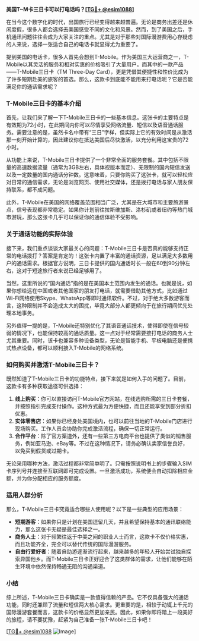 **美国T~M卡三日卡可以打电话吗？[[TG💪+ @esim1088](https://t.me/s/esim1088)]**

在当今这个数字化的时代，出国旅行已经变得越来越普遍。无论是商务出差还是休闲度假，很多人都会选择去美国感受不同的文化和风景。然而，到了美国之后，手机通讯问题往往会成为大家关注的重点。尤其是对于那些对国际漫游费用心存疑虑的人来说，选择一张适合自己的电话卡就显得尤为重要了。

提到美国的电话卡，很多人首先会想到T-Mobile。作为美国三大运营商之一，T-Mobile以其灵活的服务和相对实惠的价格吸引了大量用户。而其中的一款产品——T-Mobile三日卡（TM Three-Day Card），更是凭借其便捷性和性价比成为了许多短期赴美的旅客的首选。那么，这款卡到底能不能用来打电话呢？它是否能满足你的通话需求呢？

### T-Mobile三日卡的基本介绍

首先，让我们来了解一下T-Mobile三日卡的一些基本信息。这张卡的主要特点是有效期为72小时，在此期间内你可以尽情享受网络流量、短信以及语音通话服务。需要注意的是，虽然卡名中带有“三日”字样，但实际上它的有效时间是从激活那一刻开始计算的，因此建议你在抵达美国后尽快激活，以充分利用这宝贵的72小时。

从功能上来说，T-Mobile三日卡提供了一个非常全面的服务套餐。其中包括不限量的高速数据流量（通常为3GB左右，具体视版本而定）、无限制的国内短信发送以及一定数量的国内通话分钟数。这意味着，只要你购买了这张卡，就可以轻松应对日常的通信需求，无论是浏览网页、使用社交媒体，还是拨打电话与家人朋友保持联系，都不成问题。

此外，T-Mobile在美国的网络覆盖范围相当广泛，尤其是在大城市和主要旅游景点，信号表现都非常稳定。如果你计划前往拉斯维加斯、洛杉矶或者纽约等热门城市游玩，那么这张卡几乎可以保证你的通信体验不受影响。

### 关于通话功能的实际体验

接下来，我们重点谈谈大家最关心的问题：T-Mobile三日卡是否真的能够支持正常的电话拨打？答案是肯定的！这张卡内置了丰富的通话资源，足以满足大多数用户的通话需求。根据官方说明，三日卡提供的国内通话时长一般在60到90分钟左右，这对于短途旅行者来说已经足够用了。

当然，这里所说的“国内通话”指的是在美国本土范围内发生的通话。也就是说，如果你想给远在中国或者其他国家的朋友打电话，就需要借助其他方式，比如通过Wi-Fi网络使用Skype、WhatsApp等即时通讯软件。不过，对于绝大多数游客而言，这种限制并不会造成太大的困扰，毕竟大部分人都更倾向于在旅行期间优先处理本地事务。

另外值得一提的是，T-Mobile还特别优化了其语音通话技术，使得即使在信号较弱的情况下，也能保持较高的通话质量。这一点对于经常需要接打电话的商务人士尤其重要。同时，该卡也兼容多种设备类型，无论是智能手机、平板电脑还是便携式热点设备，都可以顺利接入T-Mobile的网络系统。

### 如何购买并激活T-Mobile三日卡？

既然知道了T-Mobile三日卡的功能特点，接下来就是如何入手的问题了。目前，这款卡有多种获取途径可供选择：

1. **线上购买**：你可以直接访问T-Mobile官方网站，在线选购所需的三日卡套餐，并按照指引完成支付操作。这种方式最为方便快捷，而且还能享受到部分折扣优惠。
2. **实体零售店**：如果你已经身处美国境内，也可以前往当地的T-Mobile门店进行现场购买。工作人员会协助你完成激活流程，确保一切正常运行。
3. **合作平台**：除了官方渠道外，还有一些第三方电商平台也提供了类似的销售服务，例如亚马逊、eBay等。不过在这种情况下，请务必确认卖家信誉良好，以免买到假货或过期卡。

无论采用哪种方法，激活过程都非常简单明了。只需按照说明书上的步骤输入SIM卡序列号并连接至互联网即可完成设置。一旦激活成功，系统便会自动扣除相应金额，并为你分配相应的服务额度。

### 适用人群分析

那么，T-Mobile三日卡究竟适合哪些人使用呢？以下是一些典型的应用场景：

- **短期游客**：如果你只是计划在美国逗留几天，并且希望保持基本的通讯联络能力，那么这张卡无疑是最佳选择之一。
- **商务人士**：对于频繁往返于中美之间的职业人士而言，这款卡不仅价格实惠，而且功能齐全，完全可以替代传统的国际漫游服务。
- **自由行爱好者**：随着自助游逐渐流行起来，越来越多的年轻人开始尝试独自探索异国他乡。而T-Mobile三日卡正好迎合了这类群体的需求，让他们能够在陌生环境中依然保持畅通无阻的沟通渠道。

### 小结

综上所述，T-Mobile三日卡确实是一款值得信赖的产品。它不仅具备强大的通话功能，同时还兼顾了流量和短信两大核心需求。更重要的是，相较于动辄上千元的国际漫游套餐而言，这款卡的价格显然更加亲民。因此，如果你即将踏上一段美好的旅程，请不要犹豫，赶紧为自己准备一张T-Mobile三日卡吧！

[[TG💪+ @esim1088](https://t.me/s/esim1088) ![Image](https://i.postimg.cc/4NQfJmqS/Snipaste-2025-05-13-00-14-12.png)]